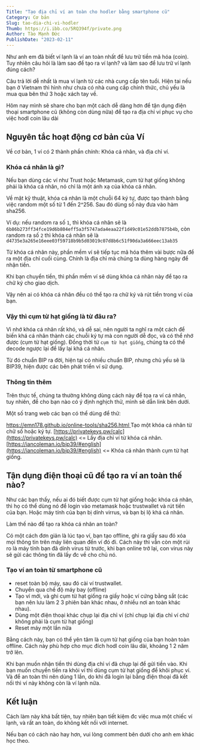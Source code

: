 ```yaml
---
Title: "Tạo địa chỉ ví an toàn cho hodler bằng smartphone cũ"
Category: Cơ bản
Slug: tao-dia-chi-vi-hodler
Thumb: https://i.ibb.co/5RQ394f/private.png
Author: Tào Mạnh Đức
PublishDate: "2023-02-11"
---
```


Như anh em đã biết ví lạnh là ví an toàn nhất để lưu trữ tiền mã hóa (coin). Tuy nhiên câu hỏi là làm sao để tạo ra ví lạnh? và làm sao để lưu trữ ví lạnh đúng cách?

Câu trả lời dễ nhất là mua ví lạnh từ các nhà cung cấp tên tuổi. Hiện tai nếu bạn ở Vietnam thì hình như chưa có nhà cung cấp chính thức, chủ yếu là mua qua bên thứ 3 hoặc xách tay về.

Hôm nay mình sẽ share cho bạn một cách dễ dàng hơn để tận dụng điện thoại smartphone cũ (không còn dùng nữa) để tạo ra địa chỉ ví phục vụ cho việc hodl coin lâu dài

## Nguyên tắc hoạt động cơ bản của Ví

Về cơ bản, 1 ví có 2 thành phần chính: Khóa cá nhân, và địa chỉ ví.

### Khóa cá nhân là gì?

Nếu bạn dùng các ví như Trust hoặc Metamask, cụm từ hạt giống không phải là khóa cá nhân, nó chỉ là một ánh xạ của khóa cá nhân.

Về mặt kỹ thuật, khóa cá nhân là một chuỗi 64 ký tự, được tạo thành bằng việc random một số từ 1 đến 2^256. Sau đó dùng số này đưa vào hàm sha256.

Ví dụ: nếu random ra số ```1```, thì khóa cá nhân sẽ là ```6b86b273ff34fce19d6b804eff5a3f5747ada4eaa22f1d49c01e52ddb7875b4b```, còn random ra số ```2``` thì khóa cá nhân sẽ là ```d4735e3a265e16eee03f59718b9b5d03019c07d8b6c51f90da3a666eec13ab35```

Từ khóa cá nhân này, phần mềm ví sẽ tiếp tục mã hóa thêm vài bược nữa để ra một địa chỉ cuối cùng. Chính là địa chỉ mà chúng ta dùng hàng ngày để nhận tiền.

Khi bạn chuyển tiền, thì phần mềm ví sẽ dùng khóa cá nhân này để tạo ra chữ ký cho giao dịch.

Vậy nên ai có khóa cá nhân đều có thể tạo ra chữ ký và rút tiền trong ví của bạn.

### Vậy thì cụm từ hạt giống là từ đâu ra?

Vì nhớ khóa cá nhân rất khó, và dễ sai, nên người ta nghĩ ra một cách để biến khá cá nhân thành các chuỗi ký tự mà con người dễ đọc, và có thể nhớ được (cụm từ hạt giống). Đồng thời từ ```cụm từ hạt giống```, chúng ta có thể decode ngược lại để lấy lại khá cá nhân.

Từ đó chuẩn BIP ra đời, hiện tại có nhiều chuẩn BIP, nhưng chủ yếu sẽ là BIP39, hiện được các bên phát triển ví sử dụng.

### Thông tin thêm

Trên thực tế, chúng ta thường không dùng cách này để tọa ra ví cá nhân, tuy nhiên, để cho bạn nào có ý định nghịch thử, mình sẽ dẫn link bên dưới.

Một số trang web các bạn có thể dùng để thử:


[https://emn178.github.io/online-tools/sha256.html ](https://emn178.github.io/online-tools/sha256.html ) Tạo một khóa cá nhân từ chữ số hoặc ký tự.
[https://privatekeys.pw/calc](https://privatekeys.pw/calc) <= Lấy địa chỉ ví từ khóa cá nhân.
[https://iancoleman.io/bip39/#english](https://iancoleman.io/bip39/#english) <= Khóa cá nhân thành cụm từ hạt giống.

## Tận dụng điện thoại cũ để tạo ra ví an toàn thế nào?

Như các bạn thấy, nếu ai đó biết được cụm từ hạt giống hoặc khóa cá nhân, thì họ có thể dùng nó để login vào metamask hoặc trustwallet và rút tiền của bạn. Hoặc máy tính của bạn bị dính virrus, và bạn bị lộ khá cá nhân.

Làm thế nào để tạo ra khóa cá nhân an toàn?

Có một cách đơn giản là lúc tạo ví, bạn tạo offline, ghi ra giấy sau đó xóa mọi thông tin trên máy liên quan đến ví đó đi. Cách này thì vẫn còn một rủi ro là máy tính bạn đã dính virus từ trước, khi bạn online trở lại, con virus này sẽ gửi các thông tin đã lấy đc về cho chủ nó.

### Tạo ví an toàn từ smartphone cũ

- reset toàn bộ máy, sau đó cài ví trustwallet.
- Chuyển qua chế độ máy bay (offline)
- Tạo ví mới, và ghi cụm từ hạt giống ra giấy hoặc ví cứng bằng sắt (các bạn nên lưu làm 2 3 phiên bản khác nhau, ở nhiều nơi an toàn khác nhau).
- Dùng một điện thoại khác chụp lại địa chỉ ví (chỉ chụp lại địa chỉ ví chứ không phải là cụm từ hạt giống)
- Reset máy một lần nữa

Bằng cách này, bạn có thể yên tâm là cụm từ hạt giống của bạn hoàn toàn offline. Cách này phù hợp cho mục đích hodl coin lâu dài, khoảng 1 2 năm trở lên.

Khi bạn muốn nhận tiền thì dùng địa chỉ ví đã chụp lại để gửi tiền vào. Khi bạn muốn chuyển tiền ra khỏi ví thì dùng cụm từ hạt giống để khôi phục ví. Và để an toàn thì nên dùng 1 lần, do khi đã login lại bằng điện thoại đã kết nối thì ví này không còn là ví lạnh nữa.

## Kết luận

Cách làm này khá bất tiện, tuy nhiên bạn tiết kiệm đc việc mua một chiếc ví lạnh, và rất an toàn, do không kết nối với internet.

Nếu bạn có cách nào hay hơn, vui lòng comment bên dưới cho anh em khác học theo.